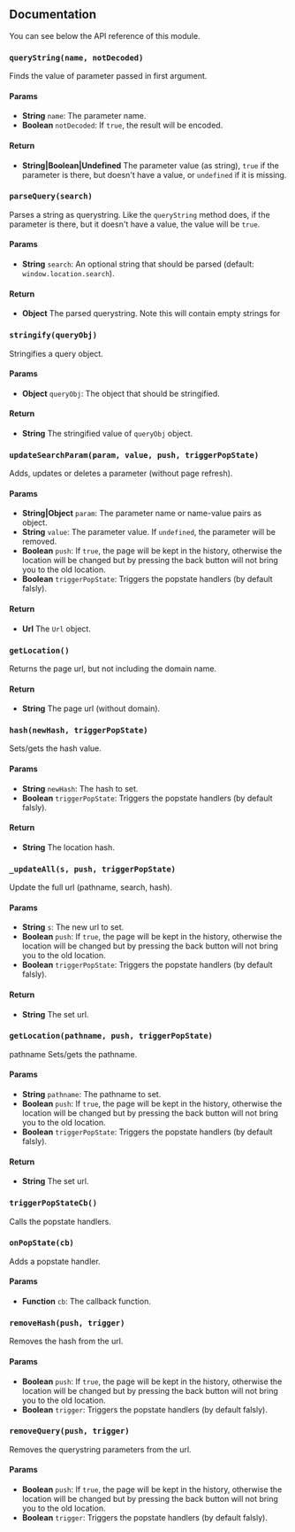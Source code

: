 ## Documentation

You can see below the API reference of this module.

### `queryString(name, notDecoded)`
Finds the value of parameter passed in first argument.

#### Params
- **String** `name`: The parameter name.
- **Boolean** `notDecoded`: If `true`, the result will be encoded.

#### Return
- **String|Boolean|Undefined** The parameter value (as string), `true` if the parameter is there, but doesn't have a value, or
`undefined` if it is missing.

### `parseQuery(search)`
Parses a string as querystring. Like the `queryString` method does, if
the parameter is there, but it doesn't have a value, the value will
be `true`.

#### Params
- **String** `search`: An optional string that should be parsed (default: `window.location.search`).

#### Return
- **Object** The parsed querystring. Note this will contain empty strings for

### `stringify(queryObj)`
Stringifies a query object.

#### Params
- **Object** `queryObj`: The object that should be stringified.

#### Return
- **String** The stringified value of `queryObj` object.

### `updateSearchParam(param, value, push, triggerPopState)`
Adds, updates or deletes a parameter (without page refresh).

#### Params
- **String|Object** `param`: The parameter name or name-value pairs as object.
- **String** `value`: The parameter value. If `undefined`, the parameter will be removed.
- **Boolean** `push`: If `true`, the page will be kept in the history, otherwise the location will be changed but by pressing the back button
will not bring you to the old location.
- **Boolean** `triggerPopState`: Triggers the popstate handlers (by default falsly).

#### Return
- **Url** The `Url` object.

### `getLocation()`
Returns the page url, but not including the domain name.

#### Return
- **String** The page url (without domain).

### `hash(newHash, triggerPopState)`
Sets/gets the hash value.

#### Params
- **String** `newHash`: The hash to set.
- **Boolean** `triggerPopState`: Triggers the popstate handlers (by default falsly).

#### Return
- **String** The location hash.

### `_updateAll(s, push, triggerPopState)`
Update the full url (pathname, search, hash).

#### Params
- **String** `s`: The new url to set.
- **Boolean** `push`: If `true`, the page will be kept in the history, otherwise the location will be changed but by pressing the back button
will not bring you to the old location.
- **Boolean** `triggerPopState`: Triggers the popstate handlers (by default falsly).

#### Return
- **String** The set url.

### `getLocation(pathname, push, triggerPopState)`
pathname
Sets/gets the pathname.

#### Params
- **String** `pathname`: The pathname to set.
- **Boolean** `push`: If `true`, the page will be kept in the history, otherwise the location will be changed but by pressing the back button
will not bring you to the old location.
- **Boolean** `triggerPopState`: Triggers the popstate handlers (by default falsly).

#### Return
- **String** The set url.

### `triggerPopStateCb()`
Calls the popstate handlers.

### `onPopState(cb)`
Adds a popstate handler.

#### Params
- **Function** `cb`: The callback function.

### `removeHash(push, trigger)`
Removes the hash from the url.

#### Params
- **Boolean** `push`: If `true`, the page will be kept in the history, otherwise the location will be changed but by pressing the back button
will not bring you to the old location.
- **Boolean** `trigger`: Triggers the popstate handlers (by default falsly).

### `removeQuery(push, trigger)`
Removes the querystring parameters from the url.

#### Params
- **Boolean** `push`: If `true`, the page will be kept in the history, otherwise the location will be changed but by pressing the back button
will not bring you to the old location.
- **Boolean** `trigger`: Triggers the popstate handlers (by default falsly).

